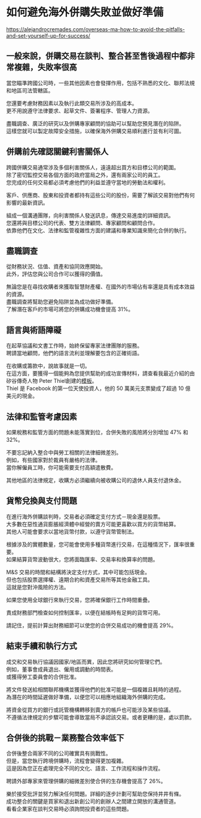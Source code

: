 # 如何避免海外併購失敗並做好準備

https://alejandrocremades.com/overseas-ma-how-to-avoid-the-pitfalls-and-set-yourself-up-for-success/

## 一般來說，併購交易在談判、整合甚至售後過程中都非常複雜，失敗率很高

當您瞄準跨國公司時，一些其他因素也會發揮作用，包括不熟悉的文化、聯邦法規和地區司法管轄區。

您還要考慮財務因素以及執行此類交易所涉及的高成本。  
更不用說遵守法律要求、起草文件、簽署程序、管理人力資源。

盡職調查、廣泛的研究以及併購專家顧問的協助可以幫助您預見潛在的陷阱。  
這樣您就可以製定故障安全措施，以確保海外併購交易順利進行並有利可圖。

## 併購前先確認關鍵利害關係人

跨國併購交易通常涉及多個利害關係人，遠遠超出買方和目標公司的範圍。  
除了密切監控交易各個方面的政府當局之外，還有兩家公司的員工。  
您完成的任何交易都必須考慮他們的利益並遵守當地的勞動法和權利。

客戶、供應商、股東和投資者都持有這些公司的股份，需要了解該交易對他們有何影響的最新資訊。

組成一個溝通團隊，向利害關係人發送訊息，傳達交易進度的詳細資訊。  
您還將與目標公司的代表、雙方法律顧問、專家顧問和顧問合作。  
依靠他們在文化、法律和監管複雜性方面的建議和專業知識來簡化合併的執行。

## 盡職調查

從財務狀況、估值、資產和協同效應開始。  
此外，評估您與公司合作可以獲得的價值。

無論您是在尋找收購者來獲取智慧財產權、在國外的市場佔有率還是具有成本效益的資源。  
盡職調查將幫助您避免陷阱並為成功做好準備。  
了解潛在客戶的市場可將您的併購成功機會提高 31%。

## 語言與術語障礙

在起草協議和文書工作時，始終保留專家法律團隊的服務。  
聘請當地顧問，他們的語言流利並理解要包含的正確術語。

在收購或籌款中，說故事就是一切。  
在這方面，要獲得一個能夠為您提供幫助的成功宣傳材料，請查看我最近介紹的由矽谷傳奇人物 Peter Thiel創建的[模板](https://alejandrocremades.com/silicon-valley-legend-creates-pitch-deck-template-for-entrepreneurs/)。  
Thiel 是 Facebook 的第一位天使投資人，他的 50 萬美元支票變成了超過 10 億美元的現金。

## 法律和監管考慮因素

如果稅務和監管方面的問題未能落實到位，合併失敗的風險將分別增加 47% 和 32%。

不要忘記納入整合中與勞工相關的法律細微差別。  
例如，有些國家對於裁員有嚴格的法律。  
當你解僱員工時，你可能需要支付高額遣散費。

其他地區的法律規定，收購方必須繼續向被收購公司的退休人員支付退休金。

## 貨幣兌換與支付問題

在進行海外併購談判時，交易者必須確定支付方式－現金還是股票。  
大多數在惡性通貨膨脹經濟體中經營的賣方可能更喜歡以買方的貨幣結算。  
其他人可能會要求以當地貨幣付款，以遵守貨幣管制法。

根據涉及的實體數量，您可能會使用多種貨幣進行交易，在這種情況下，匯率很重要。  
如果結算貨幣波動很大，您將面臨匯率、交易率和換算率的問題。

M&S 交易的時間和結構將決定支付方式，其中可能包括現金。  
但也包括股票選擇權、遠期合約和資產交易所等其他金融工具。  
這就是您對沖風險的方法。

如果您使用全球銀行來執行交易，您將確保銀行工作時間重疊。

責成財務部門檢查如何控制匯率，以便在結帳時有足夠的貨幣可用。

請記住，提前計算出財務細節可以使您的合併交易成功的機會提高 29%。

## 結束手續和執行方式

成交和交易執行協議因國家/地區而異，因此您將研究如何管理它們。  
例如，董事會成員退出、僱用或調動的時間表。  
或獲得勞工委員會的合併批准。

將文件發送給相關聯邦機構並獲得他們的批准可能是一個複雜且耗時的過程。  
為潛在的時間延遲做好準備，以便您可以相應地組織海外併購的完成。

將資金從買方的銀行或託管機構轉移到賣方的帳戶也可能涉及某些協議。  
不遵循法律規定的步驟可能會導致當局不承認該交易。或者更糟的是，處以罰款。

## 合併後的挑戰－業務整合效率低下

合併後整合兩家不同的公司確實具有挑戰性。  
但是，當您執行跨境併購時，流程會變得更加複雜。  
這是因為您正在處理完全不同的文化、語言、工作流程和操作流程。

聘請外部專家來管理併購的細微差別使合併的生存機會提高了 26%。

樂於接受批評並努力解決任何問題。詳細的逐步計劃可幫助您保持井井有條。  
成功整合的關鍵是買家和退出新創公司的創辦人之間建立開放的溝通管道。  
看看企業家在談判交易時必須詢問投資者的這些問題。

